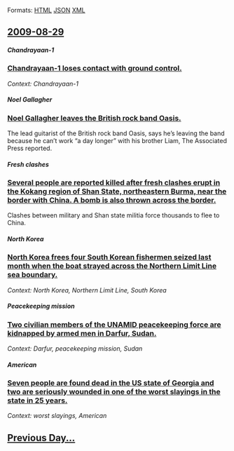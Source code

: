 
Formats: [HTML](2009/08/29/index.html)  [JSON](2009/08/29/index.json)  [XML](2009/08/29/index.xml)  

## [2009-08-29](/news/2009/08/29/index.md)

##### Chandrayaan-1
### [ Chandrayaan-1 loses contact with ground control. ](/news/2009/08/29/chandrayaan-1-loses-contact-with-ground-control.md)
_Context: Chandrayaan-1_

##### Noel Gallagher
### [ Noel Gallagher leaves the British rock band Oasis. ](/news/2009/08/29/noel-gallagher-leaves-the-british-rock-band-oasis.md)
The lead guitarist of the British rock band Oasis, says he’s leaving the band because he can’t work “a day longer” with his brother Liam, The Associated Press reported.

##### Fresh clashes
### [ Several people are reported killed after fresh clashes erupt in the Kokang region of Shan State, northeastern Burma, near the border with China. A bomb is also thrown across the border. ](/news/2009/08/29/several-people-are-reported-killed-after-fresh-clashes-erupt-in-the-kokang-region-of-shan-state-northeastern-burma-near-the-border-with-c.md)
Clashes between military and Shan state militia force thousands to flee to China.

##### North Korea
### [ North Korea frees four South Korean fishermen seized last month when the boat strayed across the Northern Limit Line sea boundary. ](/news/2009/08/29/north-korea-frees-four-south-korean-fishermen-seized-last-month-when-the-boat-strayed-across-the-northern-limit-line-sea-boundary.md)
_Context: North Korea, Northern Limit Line, South Korea_

##### Peacekeeping mission
### [ Two civilian members of the UNAMID peacekeeping force are kidnapped by armed men in Darfur, Sudan. ](/news/2009/08/29/two-civilian-members-of-the-unamid-peacekeeping-force-are-kidnapped-by-armed-men-in-darfur-sudan.md)
_Context: Darfur, peacekeeping mission, Sudan_

##### American
### [ Seven people are found dead in the US state of Georgia and two are seriously wounded in one of the worst slayings in the state in 25 years.](/news/2009/08/29/seven-people-are-found-dead-in-the-us-state-of-georgia-and-two-are-seriously-wounded-in-one-of-the-worst-slayings-in-the-state-in-25-years.md)
_Context: worst slayings, American_

## [Previous Day...](/news/2009/08/28/index.md)

